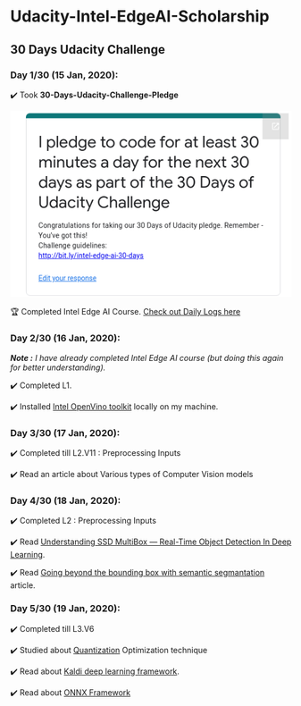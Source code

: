 # Udacity-Intel-EdgeAI-Scholarship


## 30 Days Udacity Challenge

### Day 1/30 (15 Jan, 2020):

:heavy_check_mark: Took **30-Days-Udacity-Challenge-Pledge**

![](https://github.com/ankitvashisht12/Udacity-Intel-EdgeAI-Scholarship/blob/master/30_Days_Pledge/Pledge.png)

:trophy: Completed Intel Edge AI Course. [Check out Daily Logs here](https://github.com/ankitvashisht12/Udacity-Intel-EdgeAI-Scholarship/blob/master/LOGS.md)

### Day 2/30 (16 Jan, 2020):

***Note :** I have already completed Intel Edge AI course (but doing this again for better understanding).*

:heavy_check_mark: Completed L1. 

:heavy_check_mark: Installed [Intel OpenVino toolkit](https://docs.openvinotoolkit.org/latest/index.html) locally on my machine.

### Day 3/30 (17 Jan, 2020):

:heavy_check_mark: Completed till L2.V11 : Preprocessing Inputs

:heavy_check_mark: Read an article about Various types of Computer Vision models

### Day 4/30 (18 Jan, 2020):

:heavy_check_mark: Completed L2 : Preprocessing Inputs

:heavy_check_mark: Read [Understanding SSD MultiBox — Real-Time Object Detection In Deep Learning](https://towardsdatascience.com/understanding-ssd-multibox-real-time-object-detection-in-deep-learning-495ef744fab).

:heavy_check_mark: Read [Going beyond the bounding box with semantic segmantation](https://thegradient.pub/semantic-segmentation/) article.

### Day 5/30 (19 Jan, 2020):

:heavy_check_mark: Completed till L3.V6 

:heavy_check_mark: Studied about [Quantization](https://nervanasystems.github.io/distiller/quantization.html) Optimization technique

:heavy_check_mark: Read about [Kaldi deep learning framework](https://kaldi-asr.org/doc/dnn.html).

:heavy_check_mark: Read about [ONNX Framework](https://onnx.ai/)




